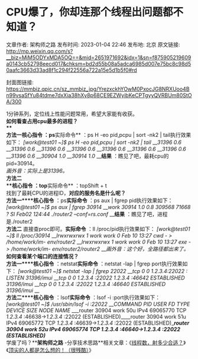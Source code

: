 # CPU爆了，你却连那个线程出问题都不知道？

文章作者: 架构师之路
发布时间: 2023-01-04 22:46
发布地: 北京
原文链接: http://mp.weixin.qq.com/s?__biz=MjM5ODYxMDA5OQ==&mid=2651971692&idx=1&sn=f875905219609a0143cb52798eecd017&chksm=bd2d55b08a5adca6985d007e75bc8c98d50aafc3663d33ad8f1c294f22556a722a15e5d1b5f0#rd

封面图链接: https://mmbiz.qpic.cn/sz_mmbiz_jpg/YrezxckhYOwM0PxocJG8NRXUoo4Bn99vsaSfYu84tdme7dxXia38hXy8p68CE9EZWyibKeCPTgyyQVRBUm80StOA/300

1分钟系列，定位线上性能问题常用，希望大家能有收获。  
**如何看查占用cpu最多的进程？  
**  
******方法一****核心指令** ：ps**实际命令** ：ps H -eo pid,pcpu | sort -nk2 | tail执行效果如下： _[work@test01 ~]$ ps H -eo pid,pcpu | sort -nk2 | tail_ ___31396 0.6_ ___31396 0.6_ ___31396 0.6_ ___31396 0.6_ ___31396 0.6_ ___31396 0.6_ ___31396 0.6_ ___31396 0.6_ ___30904 1.0_ ___30914 1.0_ __**结果** ：瞧见了吧，最耗cpu的pid=30914。  
 _画外音：实际上是31396。_  
**方法二  
****核心指令** ：top**实际命令** ：topShift + t  
找到了最耗CPU的进程ID，**对应的服务名是什么呢？**  
**方法一****核心指令** ：ps**实际命令** ：ps aux | fgrep pid执行效果如下： _[work@test01 ~]$ ps aux | fgrep 30914_ ___work 30914 1.0 0.8 309568 71668 ? Sl Feb02 124:44 ./router2 –conf=rs.conf_ __**结果** ：瞧见了吧，进程是./router2  
**方法二** 直接查proc即可。**实际命令** ：ll /proc/pid执行效果如下： _[work@test01 ~]$ ll
/proc/30914_ ___lrwxrwxrwx 1 work work 0 Feb 10 13:27 cwd - > /home/work/im-
env/router2_ ___lrwxrwxrwx 1 work work 0 Feb 10 13:27 exe - > /home/work/im-
env/router2/router2_ ___画外音：这个好，全路径都出来了。_  
**如何查看某个端口的连接情况？**  
**方法一****核心指令** ：netstat**实际命令** ：netstat -lap | fgrep port执行效果如下： _[work@test01 ~]$ netstat -lap | fgrep 22022_ ___tcp 0 0 1.2.3.4:22022 *:* LISTEN 31396/imui_ ___tcp 0 0 _1.2.3.4_ :22022  _1.2.3.4_ :46642 ESTABLISHED 31396/imui_ ___tcp 0 0 _1.2.3.4_ :22022  _1.2.3.4_ :46640 ESTABLISHED 31396/imui_ __  
**方法二****核心指令** ：lsof**实际命令** ：lsof -i :port执行效果如下： _[work@test01 ~]$
/usr/sbin/lsof -i :22022_ ___COMMAND PID USER FD TYPE DEVICE SIZE NODE NAME_
___router 30904 work 50u IPv4 69065770 TCP _1.2.3.4_ :46638->_1.2.3.4_ :22022
(ESTABLISHED)____router 30904 work 51u IPv4 69065772 TCP _1.2.3.4_
:46639->_1.2.3.4_ :22022 (ESTABLISHED)____router 30904 work 52u IPv4 69065774
TCP _1.2.3.4_ :46640->_1.2.3.4_ :22022 (ESTABLISHED)___  
学废了吗？****架构师之路**
-分享技术思路**相关文章：《[线程数，射多少合适？](http://mp.weixin.qq.com/s?__biz=MjM5ODYxMDA5OQ==&mid=2651971678&idx=1&sn=5d5af2c161064deee2233498702e693c&chksm=bd2d55828a5adc94879b745958b5305ad01f7f71bdfb25c16459dac652224d486d535ad877b6&scene=21#wechat_redirect)》《[顶尖的人都是怎么想的！（很残酷）](http://mp.weixin.qq.com/s?__biz=MjM5ODYxMDA5OQ==&mid=2651971635&idx=1&sn=e19f7c5fb14c8cac3242d90d9d02d704&chksm=bd2d55ef8a5adcf9605a22e4644a4f9b78be9c43047b72c37a225e2f1e1d34abf1ed0ce9fc02&scene=21#wechat_redirect)》


